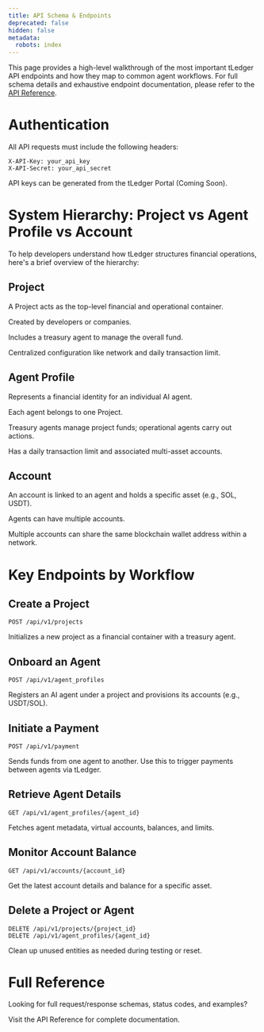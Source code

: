 ```yaml
---
title: API Schema & Endpoints
deprecated: false
hidden: false
metadata:
  robots: index
---
```

This page provides a high-level walkthrough of the most important tLedger API endpoints and how they map to common agent workflows. For full schema details and exhaustive endpoint documentation, please refer to the [API Reference](https://docs.t54.ai/reference/payment-create_payment#/).

# Authentication

All API requests must include the following headers:

```
X-API-Key: your_api_key
X-API-Secret: your_api_secret
```

API keys can be generated from the tLedger Portal (Coming Soon).

# System Hierarchy: Project vs Agent Profile vs Account

To help developers understand how tLedger structures financial operations, here's a brief overview of the hierarchy:

## Project

A Project acts as the top-level financial and operational container.

Created by developers or companies.

Includes a treasury agent to manage the overall fund.

Centralized configuration like network and daily transaction limit.

## Agent Profile

Represents a financial identity for an individual AI agent.

Each agent belongs to one Project.

Treasury agents manage project funds; operational agents carry out actions.

Has a daily transaction limit and associated multi-asset accounts.

## Account

An account is linked to an agent and holds a specific asset (e.g., SOL, USDT).

Agents can have multiple accounts.

Multiple accounts can share the same blockchain wallet address within a network.

# Key Endpoints by Workflow

## Create a Project

```
POST /api/v1/projects
```

Initializes a new project as a financial container with a treasury agent.

## Onboard an Agent

```
POST /api/v1/agent_profiles
```

Registers an AI agent under a project and provisions its accounts (e.g., USDT/SOL).

## Initiate a Payment

```
POST /api/v1/payment
```

Sends funds from one agent to another. Use this to trigger payments between agents via tLedger.

## Retrieve Agent Details

```
GET /api/v1/agent_profiles/{agent_id}
```

Fetches agent metadata, virtual accounts, balances, and limits.

## Monitor Account Balance

```
GET /api/v1/accounts/{account_id}
```

Get the latest account details and balance for a specific asset.

## Delete a Project or Agent

```
DELETE /api/v1/projects/{project_id}
DELETE /api/v1/agent_profiles/{agent_id}
```

Clean up unused entities as needed during testing or reset.

# Full Reference

Looking for full request/response schemas, status codes, and examples?

Visit the API Reference for complete documentation.